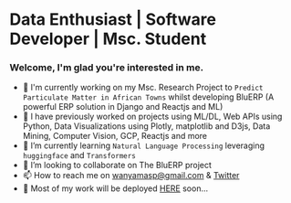 # Data Enthusiast | Software Developer | Msc. Student

### Welcome, I'm glad you're interested in me.

- 👋 I'm currently working on my Msc. Research Project to `Predict Particulate Matter in African Towns` 
whilst developing BluERP (A powerful ERP solution in Django and Reactjs and ML)
- 👀 I have previously worked on projects using ML/DL, Web APIs using Python, 
Data Visualizations using Plotly, matplotlib and D3js, Data Mining, Computer Vision, GCP, Reactjs and more
- 🌱 I’m currently learning `Natural Language Processing` leveraging `huggingface` and `Transformers`
- 💞️ I’m looking to collaborate on The BluERP project
- 📫 How to reach me on wanyamasp@gmail.com & 	[Twitter](https://twitter.com/spwanyama)
- 🔶 Most of my work will be deployed [HERE](https://simonwanyama.com) soon...

<!---
realespee/realespee is a ✨ special ✨ repository because its `README.md` (this file) appears on your GitHub profile.
You can click the Preview link to take a look at your changes.
--->
